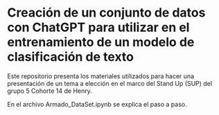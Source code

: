 # Creación de un conjunto de datos con ChatGPT para utilizar en el entrenamiento de un modelo de clasificación de texto

Este repositorio presenta los materiales utilizados para hacer una presentación de un tema a elección en el marco del Stand Up (SUP) del grupo 5 Cohorte 14 de Henry.

En el archivo Armado_DataSet.ipynb se explica el paso a paso.